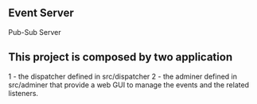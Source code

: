 ## Event Server
Pub-Sub Server

## This project is composed by two application
1 - the dispatcher defined in src/dispatcher
2 - the adminer defined in src/adminer that provide a web GUI to manage the events and the related listeners.